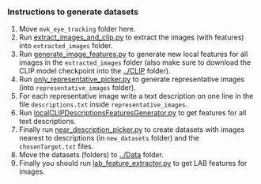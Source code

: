### Instructions to generate datasets

1) Move `mvk_eye_tracking` folder here.
1) Run [extract_images_and_clip.py](./extract_images_and_clip.py) to extract the images (with features) into `extracted_images` folder.
1) Run [generate_image_features.py](./generate_image_features.py) to generate new local features for all images in the `extracted_images` folder (also make sure to download the CLIP model checkpoint into the [../CLIP](../CLIP) folder).
1) Run [only_representative_picker.py](./only_representative_picker.py) to generate representative images (into `representative_images` folder). 
1) For each representative image write a text description on one line in the file `descriptions.txt` inside `representative_images`.
1) Run [localCLIPDescriptionsFeaturesGenerator.py](./localCLIPDescriptionsFeaturesGenerator.py) to get features for all text descriptions.
1) Finally run [near_description_picker.py](./near_description_picker.py) to create datasets with images nearest to descriptions (in `new_datasets` folder) and the `chosenTarget.txt` files.
1) Move the datasets (folders) to [../Data](../Data) folder.
1) Finally you should run [lab_feature_extractor.py](./lab_feature_extractor.py) to get LAB features for images.